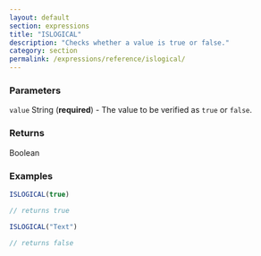 ```yaml
---
layout: default
section: expressions
title: "ISLOGICAL"
description: "Checks whether a value is true or false."
category: section
permalink: /expressions/reference/islogical/
---
```


### Parameters

`value` String (__required__) - The value to be verified as `true` or `false`.

### Returns

Boolean

### Examples

```js
ISLOGICAL(true)

// returns true
```


```js
ISLOGICAL("Text")

// returns false
```